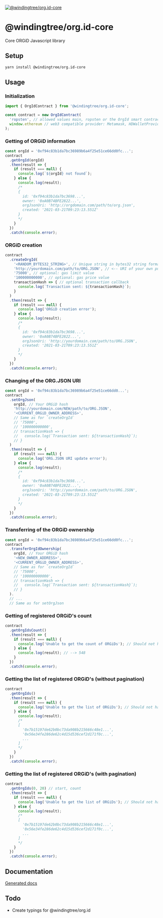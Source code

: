 [![@windingtree/org.id-core](https://img.shields.io/npm/v/@windingtree/org.id-core.svg)](https://www.npmjs.com/package/@windingtree/org.id-core)
# @windingtree/org.id-core
Core ORGiD Javascript library

## Setup

```bash
yarn install @windingtree/org.id-core
```

## Usage

### Initialization

```javascript
import { OrgIdContract } from '@windingtree/org.id-core';

const contract = new OrgIdContract(
  'ropsten', // allowed values main, ropsten or the OrgId smart contract address
  window.ethereum // web3 compatible provider: Metamask, HDWalletProvider or HTTP/WS/WSS node URI
);
```

### Getting of ORGiD information


```javascript
const orgId = '0xf94c83b1da7bc36989b6a4f25e51ce66dd0fc...';
contract
  .getOrgId(orgId)
  .then(result => {
    if (result === null) {
      console.log(`${orgId} not found`);
    } else {
      console.log(result);
      /*
      {
        id: '0xf94c83b1da7bc3698...',
        owner: '0xA0B74BFE2822...',
        orgJsonUri: 'http://orgdomain.com/path/to/org.json',
        created: '2021-03-21T09:23:13.551Z'
      }
      */
    }
  })
  .catch(console.error);
```

### ORGiD creation

```javascript
contract
  .createOrgId(
    '<RANDOM_BYTES32_STRING>', // Unique string in bytes32 string format. Can be generated using `Web3.utils.keccak256(Math.random().toString())`
    'http://yourdomain.com/path/to/ORG.JSON', // <-- URI of your own public storage of the ORG.JSON VC file
    '75000', // optional: gas limit value
    '100000000000', // optional: gas price value
    transactionHash => { // optional transaction callback
      console.log(`Transaction sent: ${transactionHash}`);
    }
  )
  .then(result => {
    if (result === null) {
      console.log('ORGiD creation error');
    } else {
      console.log(result);
      /*
      {
        id: '0xf94c83b1da7bc3698...',
        owner: '0xA0B74BFE2822...',
        orgJsonUri: 'http://yourdomain.com/path/to/ORG.JSON',
        created: '2021-03-21T09:23:13.551Z'
      }
      */
    }
  })
  .catch(console.error);
```

### Changing of the ORG.JSON URI

```javascript
const orgId = '0xf94c83b1da7bc36989b6a4f25e51ce66dd0...';
contract
  .setOrgJson(
    orgId, // Your ORGiD hash
    'http://yourdomain.com/NEW/path/to/ORG.JSON',
    '<CURRENT_ORGiD_OWNER_ADDRESS>',
    // Same as for `createOrgId`
    // '75000',
    // '100000000000',
    // transactionHash => {
    //   console.log(`Transaction sent: ${transactionHash}`);
    // }
  )
  .then(result => {
    if (result === null) {
      console.log('ORG.JSON URI update error');
    } else {
      console.log(result);
      /*
      {
        id: '0xf94c83b1da7bc3698...',
        owner: '0xA0B74BFE2822...',
        orgJsonUri: 'http://yourdomain.com/path/to/ORG.JSON',
        created: '2021-03-21T09:23:13.551Z'
      }
      */
    }
  })
  .catch(console.error);
```

### Transferring of the ORGiD ownership

```javascript
const orgId = '0xf94c83b1da7bc36989b6a4f25e51ce66dd0fc...';
contract
  .transferOrgIdOwnership(
    orgId, // Your ORGiD hash
    '<NEW_OWNER_ADDRESS>',
    '<CURRENT_ORGiD_OWNER_ADDRESS>',
    // Same as for `createOrgId`
    // '75000',
    // '100000000000',
    // transactionHash => {
    //   console.log(`Transaction sent: ${transactionHash}`);
    // }
  ).
  // ...
  // Same as for setOrgJson
```

### Getting of registered ORGiD's count

```javascript
contract
  .getOrgIdsCount()
  .then(result => {
    if (result === null) {
      console.log('Unable to get the count of ORGiDs'); // Should not happen
    } else {
      console.log(result); // --> 548
    }
  })
  .catch(console.error);
```

### Getting the list of registered ORGiD's (without pagination)

```javascript
contract
  .getOrgIds()
  .then(result => {
    if (result === null) {
      console.log('Unable to get the list of ORGiDs'); // Should not happen
    } else {
      console.log(result);
      /*
      [
        '0x7b15197de62b0bc73da908b215666c48e1...',
        '0x56e34fe286de62c4d15d536cef2d171f0c...',
        ...
      ]
      */
    }
  })
  .catch(console.error);
```

### Getting the list of registered ORGiD's (with pagination)

```javascript
contract
  .getOrgIds(0, 20) // start, count
  .then(result => {
    if (result === null) {
      console.log('Unable to get the list of ORGiDs'); // Should not happen
    } else {
      console.log(result);
      /*
      [
        '0x7b15197de62b0bc73da908b215666c48e1...',
        '0x56e34fe286de62c4d15d536cef2d171f0c...',
        ...
      ]
      */
    }
  })
  .catch(console.error);
```

## Documentation

[Generated docs](docs#readme)

## Todo

- Create typings for @windingtree/org.id
